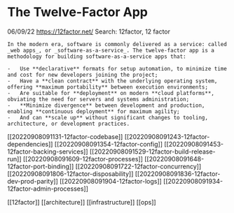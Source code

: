 # The Twelve-Factor App

06/09/22
https://12factor.net/
Search: 12factor, 12 factor

```
In the modern era, software is commonly delivered as a service: called _web apps_, or _software-as-a-service_. The twelve-factor app is a methodology for building software-as-a-service apps that:

-   Use **declarative** formats for setup automation, to minimize time and cost for new developers joining the project;
-   Have a **clean contract** with the underlying operating system, offering **maximum portability** between execution environments;
-   Are suitable for **deployment** on modern **cloud platforms**, obviating the need for servers and systems administration;
-   **Minimize divergence** between development and production, enabling **continuous deployment** for maximum agility;
-   And can **scale up** without significant changes to tooling, architecture, or development practices.
```

[[20220908091131-12factor-codebase]]
[[20220908091243-12factor-dependencies]]
[[20220908091354-12factor-config]]
[[20220908091453-12factor-backing-services]]
[[20220908091529-12factor-build-release-run]]
[[20220908091609-12factor-processes]]
[[20220908091648-12factor-port-binding]]
[[20220908091722-12factor-concurrency]]
[[20220908091806-12factor-disposability]]
[[20220908091836-12factor-dev-prod-parity]]
[[20220908091904-12factor-logs]]
[[20220908091934-12factor-admin-processes]]

[[12factor]]
[[architecture]]
[[infrastructure]]
[[ops]]